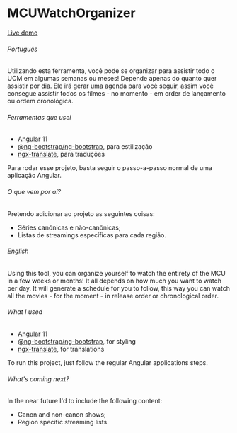 # MCUWatchOrganizer

[Live demo](https://paulohenriquekavasouza.github.io/mcuwatch/)

###### Português
Utilizando esta ferramenta, você pode se organizar para assistir todo o UCM em algumas semanas ou meses! Depende apenas do quanto quer assistir por dia.
Ele irá gerar uma agenda para você seguir, assim você consegue assistir todos os filmes - no momento - em order de lançamento ou ordem cronológica.
###### Ferramentas que usei
- Angular 11
- [@ng-bootstrap/ng-bootstrap](https://www.npmjs.com/package/@ng-bootstrap/ng-bootstrap), para estilização
- [ngx-translate](https://www.npmjs.com/package/ngx-translate), para traduções

Para rodar esse projeto, basta seguir o passo-a-passo normal de uma aplicação Angular.

###### O que vem por aí?

Pretendo adicionar ao projeto as seguintes coisas:
- Séries canônicas e não-canônicas;
- Listas de streamings específicas para cada região.

###### English
Using this tool, you can organize yourself to watch the entirety of the MCU in a few weeks or months! It all depends on how much you want to watch per day.
It will generate a schedule for you to follow, this way you can watch all the movies - for the moment - in release order or chronological order.
###### What I used
- Angular 11
- [@ng-bootstrap/ng-bootstrap](https://www.npmjs.com/package/@ng-bootstrap/ng-bootstrap), for styling
- [ngx-translate](https://www.npmjs.com/package/ngx-translate), for translations

To run this project, just follow the regular Angular applications steps.

###### What's coming next?

In the near future I'd to include the following content:
- Canon and non-canon shows;
- Region specific streaming lists.
